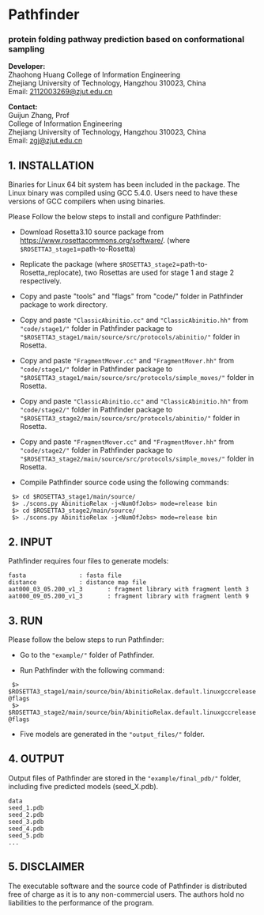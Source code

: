 # Pathfinder
### **protein folding pathway prediction based on conformational sampling**



**Developer:**   
                Zhaohong Huang
                College of Information Engineering  
                Zhejiang University of Technology, Hangzhou 310023, China  
		Email: 2112003269@zjut.edu.cn  

**Contact:**  
                Guijun Zhang, Prof  
                College of Information Engineering  
                Zhejiang University of Technology, Hangzhou 310023, China  
                Email: zgj@zjut.edu.cn  

## 1. INSTALLATION
Binaries for Linux 64 bit system has been included in the package. The Linux binary was compiled using GCC 5.4.0. Users need to have these versions of GCC compilers when using binaries.

Please Follow the below steps to install and configure Pathfinder:

- Download Rosetta3.10 source package from https://www.rosettacommons.org/software/.
(where `$ROSETTA3_stage1`=path-to-Rosetta)

- Replicate the package (where `$ROSETTA3_stage2`=path-to-Rosetta_replocate), two Rosettas are used for stage 1 and stage 2 respectively.

- Copy and paste "tools" and "flags" from "code/" folder in Pathfinder package to work directory.

- Copy and paste ``"ClassicAbinitio.cc"`` and ``"ClassicAbinitio.hh"`` from ``"code/stage1/"`` folder in Pathfinder package to ``"$ROSETTA3_stage1/main/source/src/protocols/abinitio/"`` folder in Rosetta.

- Copy and paste ``"FragmentMover.cc"`` and ``"FragmentMover.hh"`` from ``"code/stage1/"`` folder in Pathfinder package to ``"$ROSETTA3_stage1/main/source/src/protocols/simple_moves/"`` folder in Rosetta.

- Copy and paste ``"ClassicAbinitio.cc"`` and ``"ClassicAbinitio.hh"`` from ``"code/stage2/"`` folder in Pathfinder package to ``"$ROSETTA3_stage2/main/source/src/protocols/abinitio/"`` folder in Rosetta.

- Copy and paste ``"FragmentMover.cc"`` and ``"FragmentMover.hh"`` from ``"code/stage2/"`` folder in Pathfinder package to ``"$ROSETTA3_stage2/main/source/src/protocols/simple_moves/"`` folder in Rosetta.
- Compile Pathfinder source code using the following commands:

```
 $> cd $ROSETTA3_stage1/main/source/
 $> ./scons.py AbinitioRelax -j<NumOfJobs> mode=release bin
 $> cd $ROSETTA3_stage2/main/source/
 $> ./scons.py AbinitioRelax -j<NumOfJobs> mode=release bin
```

## 2. INPUT
Pathfinder requires four files to generate models:

	fasta				: fasta file
	distance			: distance map file
	aat000_03_05.200_v1_3		: fragment library with fragment lenth 3
	aat000_09_05.200_v1_3		: fragment library with fragment lenth 9

## 3. RUN
Please follow the below steps to run Pathfinder:

- Go to the ``"example/"`` folder of Pathfinder.

- Run Pathfinder with the following command:

```
 $> $ROSETTA3_stage1/main/source/bin/AbinitioRelax.default.linuxgccrelease @flags 
 $> $ROSETTA3_stage2/main/source/bin/AbinitioRelax.default.linuxgccrelease @flags 
```

- Five models are generated in the ``"output_files/"`` folder.


## 4. OUTPUT
Output files of Pathfinder are stored in the ``"example/final_pdb/"`` folder, including five predicted models (seed_X.pdb).

	data
	seed_1.pdb
	seed_2.pdb
	seed_3.pdb
	seed_4.pdb
	seed_5.pdb
	...


## 5. DISCLAIMER
The executable software and the source code of Pathfinder is distributed free of charge 
as it is to any non-commercial users. The authors hold no liabilities to the performance 
of the program.
